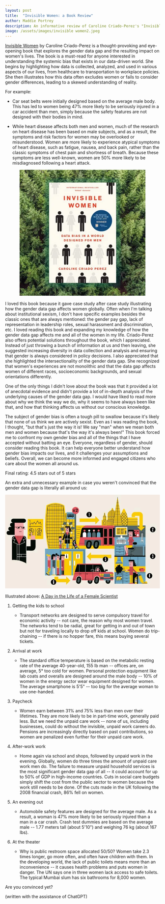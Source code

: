 ```yaml
---
layout: post
title:  "Invisible Women: a Book Review"
author: Maddie Portrey
description: An informative review of Caroline Criado-Perez's "Invisible Women"
image: /assets/images/invisible women2.jpeg
---
```


[Invisible Women](https://www.amazon.com/Invisible-Women-Data-World-Designed/dp/1419729071) by Caroline Criado-Perez is a thought-provoking and eye-opening book that explores the gender data gap and the resulting impact on women's lives. The book is a must-read for anyone interested in understanding the systemic bias that exists in our data-driven world. She begins by highlighting how data is collected, analyzed, and used in various aspects of our lives, from healthcare to transportation to workplace policies. She then illustrates how this data often excludes women or fails to consider gender differences, leading to a skewed understanding of reality.

For example:

  - Car seat belts were initially designed based on the average male body. This has led to women being 47% more likely to be seriously injured in a car accident than men, simply because the safety features are not designed with their bodies in mind.

 - While heart disease affects both men and women, much of the research on heart disease has been based on male subjects, and as a result, the symptoms and risk factors for women may be overlooked or misunderstood. Women are more likely to experience atypical symptoms of heart disease, such as fatigue, nausea, and back pain, rather than the classic symptoms of chest pain and shortness of breath. Because these symptoms are less well-known, women are 50% more likely to be misdiagnosed following a heart attack.
  

 <p align="center">
<img src="https://raw.githubusercontent.com/maddiekkay/my386blog/main/assets/images/inv%20women%203.webp"/>
</p>
  

I loved this book because it gave case study after case study illustrating how the gender data gap affects women globally. Often when I'm talking about institutional sexism, I don't have specific examples besides the classic ones that are always mentioned: the gender pay gap, lack of representation in leadership roles, sexual harassment and discrimination, etc. I loved reading this book and expanding my knowledge of how the gender data gap affects me and all of the women in my life. Criado-Perez also offers potential solutions throughout the book, which I appreciated. Instead of just throwing a bunch of information at us and then leaving, she suggested increasing diversity in data collection and analysis and ensuring that gender is always considered in policy decisions. I also appreciated that she highlighted the intersectionality of the gender data gap. She recognized that women's experiences are not monolithic and that the data gap affects women of different races, socioeconomic backgrounds, and sexual orientations differently.

One of the only things I didn't love about the book was that it provided a lot of anecdotal evidence and didn't provide a lot of in-depth analysis of the underlying causes of the gender data gap. I would have liked to read more about why we think the way we do, why it seems to have always been like that, and how that thinking affects us without our conscious knowledge.

The subject of gender bias is often a tough pill to swallow because it's likely that none of us think we are actively sexist. Even as I was reading the book, I thought, "but that's just the way it is! We say "man" when we mean both men and women because that's the way it's always been!" This book forced me to confront my own gender bias and all of the things that I have accepted without batting an eye. Everyone, regardless of gender, should consider reading this book. It can help everyone better understand how gender bias impacts our lives, and it challenges your assumptions and beliefs. Overall, we can become more informed and engaged citizens who care about the women all around us.

Final rating: 4.5 stars out of 5 stars

An extra and unnecessary example in case you weren't convinced that the gender data gap is literally all around us:

 <p align="center">
<img src="https://raw.githubusercontent.com/maddiekkay/my386blog/main/assets/images/scientist.webp"/>
</p>

Illustrated above: [A Day in the Life of a Female Scientist](https://www.rolandberger.com/en/Insights/Publications/How-a-bias-in-data-could-widen-the-gender-gap.html)

1. Getting the kids to school
   - Transport networks are designed to serve compulsory travel for economic activity -- not care, the reason why most women travel. The networks tend to be radial, great for getting in and out of town but not for traveling locally to drop off kids at school. Women do trip-chaining -- if there is no hopper fare, this means buying several tickets.

2. Arrival at work
   - The standard office temperature is based on the metabolic resting rate of the average 40-year-old, 155 lb man -- offices are, on average, 5° too cold for women. Personal protection equipment like lab coats and overalls are designed around the male body -- 10% of women in the energy sector wear equipment designed for women. The average smartphone is 5'5" -- too big for the average woman to use one-handed.

3. Paycheck
   - Women earn between 31% and 75% less than men over their lifetimes. They are more likely to be in part-time work, generally paid less. But we need the unpaid care work -- none of us, including businesses, could do without the invisible, unpaid work careers do. Pensions are increasingly directly based on past contributions, so women are penalized even further for their unpaid care work.

4. After-work work
   - Home again via school and shops, followed by unpaid work in the evening. Globally, women do three times the amount of unpaid care work men do. The failure to measure unpaid household services is the most significant gender data gap of all -- it could account for up to 50% of GDP in high-income countries. Cuts in social care budgets simply shift the cost from the public sector to women because the work still needs to be done. Of the cuts made in the UK following the 2008 financial crash, 86% fell on women.

5. An evening out
   - Automobile safety features are designed for the average male. As a result, a woman is 47% more likely to be seriously injured than a man in a car crash. Crash test dummies are based on the average male -- 1.77 meters tall (about 5'10") and weighing 76 kg (about 167 lbs).

6. At the theater
   - Why is public restroom space allocated 50/50? Women take 2.3 times longer, go more often, and often have children with them. In the developing world, the lack of public toilets means more than an inconvenience -- it causes health problems and puts women in danger. The UN says one in three women lack access to safe toilets. The typical Mumbai slum has six bathrooms for 8,000 women.

Are you convinced yet?

(written with the assistance of ChatGPT)